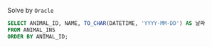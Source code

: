 Solve by `Oracle`
```sql
SELECT ANIMAL_ID, NAME, TO_CHAR(DATETIME, 'YYYY-MM-DD') AS 날짜
FROM ANIMAL_INS
ORDER BY ANIMAL_ID;
```